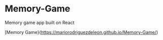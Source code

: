 # Memory-Game
Memory game app built on React

[Memory Game}(https://mariorodriguezdeleon.github.io/Memory-Game/)
